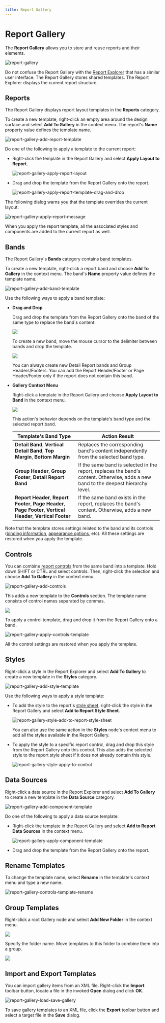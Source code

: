 ```yaml
---
title: Report Gallery
---
```

# Report Gallery

The **Report Gallery** allows you to store and reuse reports and their elements.

![report-gallery](../../../../../images/eurd-win-report-gallery.png)

Do not confuse the Report Gallery with the [Report Explorer](report-explorer.md) that has a similar user interface. The Report Gallery stores shared templates. The Report Explorer displays the current report structure.

## Reports

The Report Gallery displays report layout templates in the **Reports** category.

To create a new template, right-click an empty area around the design surface and select **Add To Gallery** in the context menu. The report's **Name** property value defines the template name.

![report-gallery-add-report-template](../../../../../images/eurd-report-gallery-add-report-template.png)

Do one of the following to apply a template to the current report:

* Right-click the template in the Report Gallery and select **Apply Layout to Report**.

	![report-gallery-apply-report-layout](../../../../../images/eurd-report-gallery-apply-report-layout128490.png)

* Drag and drop the template from the Report Gallery onto the report.

	![report-gallery-apply-report-template-drag-and-drop](../../../../../images/eurd-report-gallery-apply-report-template-drag-and-drop.png)

The following dialog warns you that the template overrides the current layout:

![report-gallery-apply-report-message](../../../../../images/eurd-report-gallery-apply-report-message.png)

When you apply the report template, all the associated styles and components are added to the current report as well.

## Bands

The Report Gallery's **Bands** category contains [band](../../../../../articles/report-designer/report-designer-for-winforms/introduction-to-banded-reports.md) templates.

To create a new template, right-click a report band and choose **Add To Gallery** in the context menu. The band's **Name** property value defines the template name.

![report-gallery-add-band-template](../../../../../images/eurd-report-gallery-add-band-template.png)

Use the following ways to apply a band template:

* **Drag and Drop**

	Drag and drop the template from the Report Gallery onto the band of the same type to replace the band's content.

	![](../../../../../images/eurd-report-gallery-apply-band-template-drag-and-drop.png)

	To create a new band, move the mouse cursor to the delimiter between bands and drop the template.

	![](../../../../../images/eurd-report-gallery-create-new-band-drag-and-drop.png)

	You can always create new Detail Report bands and Group Headers/Footers. You can add the Report Header/Footer or Page Header/Footer only if the report does not contain this band.

* **Gallery Context Menu**

	Right-click a template in the Report Gallery and choose **Apply Layout to Band** in the context menu.

	![](../../../../../images/eurd-report-gallery-apply-band-template-context-menu.png)

	This action's behavior depends on the template's band type and the selected report band.

	| Template's Band Type | Action Result |
	|--- | --- |
	| **Detail Band**, **Vertical Detail Band**, **Top Margin**, **Bottom Margin** | Replaces the corresponding band's content independently from the selected band type. |
	| **Group Header**, **Group Footer**, **Detail Report Band** | If the same band is selected in the report, replaces the band's content. Otherwise, adds a new band to the deepest hierarchy level. |
	| **Report Header**, **Report Footer**, **Page Header**, **Page Footer**, **Vertical Header**, **Vertical Footer** | If the same band exists in the report, replaces the band's content. Otherwise, adds a new band. |

Note that the template stores settings related to the band and its controls ([binding information](../../../../../articles/report-designer/report-designer-for-winforms/use-report-elements/bind-controls-to-data.md), [appearance options](../../../../../articles/report-designer/report-designer-for-winforms/customize-appearance/appearance-properties.md), etc). All these settings are restored when you apply the template.

## Controls

You can combine [report controls](../../../../../articles/report-designer/report-designer-for-winforms/use-report-elements.md) from the same band into a template. Hold down SHIFT or CTRL and select controls. Then, right-click the selection and choose **Add To Gallery** in the context menu.

![report-gallery-add-controls](../../../../../images/eurd-report-gallery-add-controls.png)

This adds a new template to the **Controls** section. The template name consists of control names separated by commas.

![](../../../../../images/eurd-report-gallery-multiple-controls-template.png)

To apply a control template, drag and drop it from the Report Gallery onto a band.

![report-gallery-apply-controls-template](../../../../../images/eurd-report-gallery-apply-controls-template.png)

All the control settings are restored when you apply the template.

## Styles

Right-click a style in the Report Explorer and select **Add To Gallery** to create a new template in the **Styles** category.

![report-gallery-add-style-template](../../../../../images/eurd-report-gallery-add-style-template.png)

Use the following ways to apply a style template:

* To add the style to the report's [style sheet](../../../../../articles/report-designer/report-designer-for-winforms/customize-appearance/report-style-sheets.md), right-click the style in the Report Gallery and select **Add to Report Style Sheet**.
	
	![report-gallery-style-add-to-report-style-sheet](../../../../../images/eurd-report-gallery-style-add-to-report-style-sheet.png)
	
	You can also use the same action in the **Styles** node's context menu to add all the styles available in the Report Gallery.

* To apply the style to a specific report control, drag and drop this style from the Report Gallery onto this control. This also adds the selected style to the report style sheet if it does not already contain this style.
	
	![report-gallery-style-apply-to-control](../../../../../images/eurd-report-gallery-style-apply-to-control.png)

## Data Sources

Right-click a data source in the Report Explorer and select **Add To Gallery** to create a new template in the **Data Source** category.

![report-gallery-add-component-template](../../../../../images/eurd-report-gallery-add-component-template.png)

Do one of the following to apply a data source template:

* Right-click the template in the Report Gallery and select **Add to Report Data Sources** in the context menu.

	![report-gallery-apply-component-template](../../../../../images/eurd-report-gallery-apply-component-template.png)

* Drag and drop the template from the Report Gallery onto the report.

## Rename Templates

To change the template name, select **Rename** in the template's context menu and type a new name.

![report-gallery-controls-template-rename](../../../../../images/eurd-report-gallery-controls-template-rename.png)

## Group Templates

Right-click a root Gallery node and select **Add New Folder** in the context menu.

![](../../../../../images/eurd-report-gallery-add-new-folder.png)

Specify the folder name. Move templates to this folder to combine them into a group.

![](../../../../../images/eurd-report-gallery-move-template-to-folder.png)

## Import and Export Templates

You can import gallery items from an XML file. Right-click the **Import** toolbar button, locate a file in the invoked **Open** dialog and click **OK**.

![report-gallery-load-save-gallery](../../../../../images/eurd-report-gallery-load-save-gallery.png)

To save gallery templates to an XML file, click the **Export** toolbar button and select a target file in the **Save** dialog.
